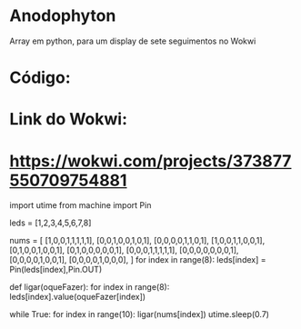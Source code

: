 # Anodophyton
Array em python, para um display de sete seguimentos no Wokwi


# <h1> Código: </h1>

# Link do Wokwi:
# https://wokwi.com/projects/373877550709754881

import utime
from machine import Pin

leds = [1,2,3,4,5,6,7,8]

nums = [
    [1,0,0,1,1,1,1,1],
    [0,0,1,0,0,1,0,1],
    [0,0,0,0,1,1,0,1],
    [1,0,0,1,1,0,0,1],
    [0,1,0,0,1,0,0,1],
    [0,1,0,0,0,0,0,1],
    [0,0,0,1,1,1,1,1],
    [0,0,0,0,0,0,0,1],
    [0,0,0,0,1,0,0,1],
    [0,0,0,0,1,0,0,0],
  ]
for index in range(8):
  leds[index] = Pin(leds[index],Pin.OUT)

def ligar(oqueFazer):
  for index in range(8):
    leds[index].value(oqueFazer[index])

while True:
  for index in range(10):
    ligar(nums[index])
    utime.sleep(0.7)



